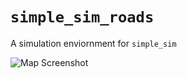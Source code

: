 # `simple_sim_roads`

A simulation enviornment for `simple_sim`

![Map Screenshot](docs/map_screenshot.png)